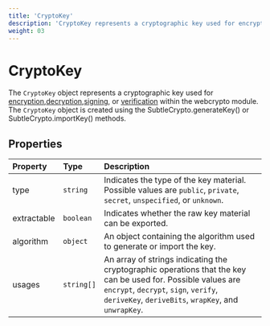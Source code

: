 ```yaml
---
title: 'CryptoKey'
description: 'CryptoKey represents a cryptographic key used for encryption, decryption, signing, or verification.'
weight: 03
---
```


# CryptoKey

The `CryptoKey` object represents a cryptographic key used for [encryption](https://grafana.com/docs/k6/<K6_VERSION>/javascript-api/k6-experimental/webcrypto/subtlecrypto/encrypt),[decryption](https://grafana.com/docs/k6/<K6_VERSION>/javascript-api/k6-experimental/webcrypto/subtlecrypto/decrypt),[signing](https://grafana.com/docs/k6/<K6_VERSION>/javascript-api/k6-experimental/webcrypto/subtlecrypto/sign), or [verification](https://grafana.com/docs/k6/<K6_VERSION>/javascript-api/k6-experimental/webcrypto/subtlecrypto/verify) within the webcrypto module. The `CryptoKey` object is created using the SubtleCrypto.generateKey() or SubtleCrypto.importKey() methods.

## Properties

| Property    | Type       | Description                                                                                                                                                                                                  |
| :---------- | :--------- | :----------------------------------------------------------------------------------------------------------------------------------------------------------------------------------------------------------- |
| type        | `string`   | Indicates the type of the key material. Possible values are `public`, `private`, `secret`, `unspecified`, or `unknown`.                                                                                      |
| extractable | `boolean`  | Indicates whether the raw key material can be exported.                                                                                                                                                      |
| algorithm   | `object`   | An object containing the algorithm used to generate or import the key.                                                                                                                                       |
| usages      | `string[]` | An array of strings indicating the cryptographic operations that the key can be used for. Possible values are `encrypt`, `decrypt`, `sign`, `verify`, `deriveKey`, `deriveBits`, `wrapKey`, and `unwrapKey`. |
